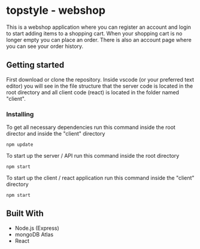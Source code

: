 # topstyle - webshop
This is a webshop application where you can register an account and login to start adding items to a shopping cart. 
When your shopping cart is no longer empty you can place an order. 
There is also an account 
page where you can see your order history.

## Getting started
First download or clone the repository. 
Inside vscode (or your preferred text editor) you will see in the file structure that the
server code is located in the root directory and all client code (react) is located in the folder named
"client". 

### Installing
To get all necessary dependencies run this command inside the root director and inside the "client" directory
```
npm update
```
To start up the server / API run this command inside the root directory
```
npm start
```
To start up the client / react application run this command inside the "client" directory
```
npm start
```
## Built With
* Node.js (Express)
* mongoDB Atlas
* React
